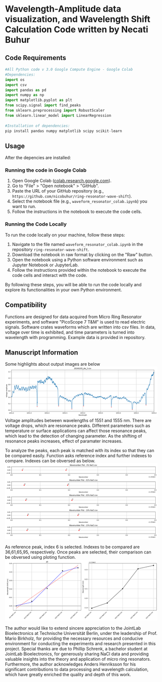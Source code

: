 # Wavelength-Amplitude data visualization, and Wavelength Shift Calculation Code written by Necati Buhur

## Code Requirements

```python
#All Python code v 3.0 Google Compute Engine - Google Colab
#Dependencies:
import os
import csv
import pandas as pd
import numpy as np
import matplotlib.pyplot as plt
from scipy.signal import find_peaks
from sklearn.preprocessing import RobustScaler
from sklearn.linear_model import LinearRegression

#Installation of dependencies:
pip install pandas numpy matplotlib scipy scikit-learn
```

## Usage
After the depencies are installed:

### Running the code in Google Colab

1. Open Google Colab ([colab.research.google.com](https://colab.research.google.com/)).
2. Go to "File" > "Open notebook" > "GitHub".
3. Paste the URL of your GitHub repository (e.g., `https://github.com/nicobuhur/ring-resonator-wave-shift`).
4. Select the notebook file (e.g., `waveform_resonator_colab.ipynb`) you want to run.
5. Follow the instructions in the notebook to execute the code cells.

### Running the Code Locally

To run the code locally on your machine, follow these steps:

1. Navigate to the file named `waveform_resonator_colab.ipynb` in the repository `ring-resonator-wave-shift`.
2. Download the notebook in raw format by clicking on the "Raw" button.
3. Open the notebook using a Python software environment such as Jupyter Notebook or JupyterLab.
4. Follow the instructions provided within the notebook to execute the code cells and interact with the code.

By following these steps, you will be able to run the code locally and explore its functionalities in your own Python environment.

## Compatibility
Functions are designed for data acquired from Micro Ring Resonator experiments, and software "PicoScope 7 T&M" is used to read electric signals. Software crates waveforms which are written into csv files. In data, voltage over time is exhibited, and time parameters is turned into wavelength with programming. Example data is provided in repository. 

## Manuscript Information
Some highlights about output images are below
![alt text](images/sweep.png)
Voltage amplitudes between wavelengths of 1551 and 1555 nm. There are voltage drops, which are resonance peaks. Different parameters such as temperature or surface applications can affect those resonance peaks, which lead to the detection of changing parameter. As the shifting of resonance peaks increases, effect of paramater increases. 

To analyze the peaks, each peak is matched with its index so that they can be compared easily. Function asks reference index and further indexes to compare. Indexes can be obversed as below.
![alt text](images/index.png)

As reference peak, index 6 is selected. Indexes to be compared are 36,61,65,95, respectively. Once peaks are selected, their comparison can be obversed using ploting function.
![alt text](images/shift.png)

The author would like to extend sincere appreciation to the JointLab Bioelectronics at Technische Universität Berlin, under the leadership of Prof. Mario Birkholz, for providing the necessary resources and conducive environment for conducting the experiments and research presented in this project. Special thanks are due to Phillip Schrenk, a bachelor student at JointLab Bioelectronics, for generously sharing NaCl data and providing valuable insights into the theory and application of micro ring resonators. Furthermore, the author acknowledges Anders Henriksson for his significant contributions to data processing and wavelength calculation, which have greatly enriched the quality and depth of this work.
